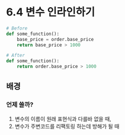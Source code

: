 # 6.4 변수 인라인하기

```python
# Before
def some_function():
	base_price = order.base_price
    return base_price > 1000
```



```python
# After
def some_function():
    return order.base_price > 1000
```



## 배경

### 언제 쓸까?

1. 변수의 이름이 원래 표현식과 다를바 없을 때,
2. 변수가 주변코드를 리팩토링 하는데 방해가 될 때

